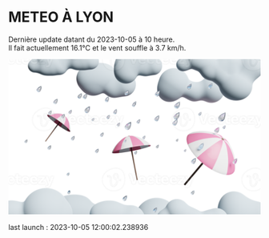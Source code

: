 # METEO À LYON

Dernière update datant du 2023-10-05 à 10 heure.  
Il fait actuellement 16.1°C et le vent souffle à 3.7 km/h.      

![](./.github/rain.png)

last launch : 2023-10-05 12:00:02.238936
